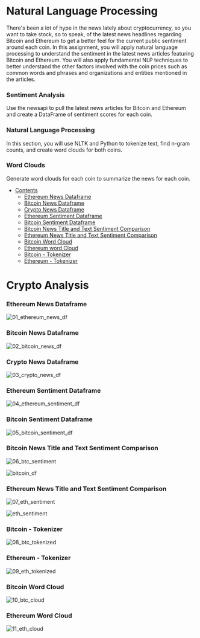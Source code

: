 # Natural Language Processing

There's been a lot of hype in the news lately about cryptocurrency, so you want to take stock, so to speak, of the latest news headlines regarding Bitcoin and Ethereum to get a better feel for the current public sentiment around each coin.
In this assignment, you will apply natural language processing to understand the sentiment in the latest news articles featuring Bitcoin and Ethereum. You will also apply fundamental NLP techniques to better understand the other factors involved with the coin prices such as common words and phrases and organizations and entities mentioned in the articles.

### Sentiment Analysis 

Use the newsapi to pull the latest news articles for Bitcoin and Ethereum and create a DataFrame of sentiment scores for each coin.

### Natural Language Processing 

In this section, you will use NLTK and Python to tokenize text, find n-gram counts, and create word clouds for both coins.

### Word Clouds 

Generate word clouds for each coin to summarize the news for each coin.

- [Contents](#crypto-analysis)
  - [Ethereum News Dataframe](#ethereum-news-dataframe)
  - [Bitcoin News Dataframe](#bitcoin-news-dataframe)
  - [Crypto News Dataframe](#crypto-news-dataframe)
  - [Ethereum Sentiment Dataframe](#ethereum-sentiment-dataframe)
  - [Bitcoin Sentiment Dataframe](#bitcoin-sentiment-dataframe)
  - [Bitcoin News Title and Text Sentiment Comparison](#bitcoin-news-title-and-text-sentiment-comparison)
  - [Ethereum News Title and Text Sentiment Comparison](#ethereum-news-title-and-text-sentiment-comparison)
  - [Bitcoin Word Cloud](#bitcoin-word-cloud)
  - [Ethereum word Cloud](#ethereum-word-cloud)
  - [Bitcoin - Tokenizer](#bitcoin-tokenizer)
  - [Ethereum - Tokenizer](#ethereum-tokenizer)

# Crypto Analysis

### Ethereum News Dataframe 

![01_ethereum_news_df](https://user-images.githubusercontent.com/95597283/160758827-ce849ad0-ac9f-4cff-a328-b8cbaa803e99.jpg)

### Bitcoin News Dataframe 
![02_bitcoin_news_df](https://user-images.githubusercontent.com/95597283/160758879-1a9e7127-db14-4c00-bb7f-7e310b622bf0.jpg)

### Crypto News Dataframe 
![03_crypto_news_df](https://user-images.githubusercontent.com/95597283/160758955-237b5dfa-bc7d-4dc0-883e-1b6d1364ece5.jpg)

### Ethereum Sentiment Dataframe 
![04_ethereum_sentiment_df](https://user-images.githubusercontent.com/95597283/160758972-4f359257-2ac3-4e31-95c4-eb6288129dbe.jpg)

### Bitcoin Sentiment Dataframe
![05_bitcoin_sentiment_df](https://user-images.githubusercontent.com/95597283/160758981-c4d7abfc-1e9d-4166-a1b5-7b73a30b3863.jpg)

### Bitcoin News Title and Text Sentiment Comparison
![06_btc_sentiment](https://user-images.githubusercontent.com/95597283/160758991-a6877e1b-1ddc-40bf-91af-99940bed1f85.jpg)

![bitcoin_df](https://user-images.githubusercontent.com/95597283/160759179-35fde433-00ba-4652-9f46-550f2a94d8d4.jpg)

### Ethereum News Title and Text Sentiment Comparison
![07_eth_sentiment](https://user-images.githubusercontent.com/95597283/160758995-bcf13341-2731-4b30-8a4c-cf036f93c280.jpg)

![eth_sentiment](https://user-images.githubusercontent.com/95597283/160759204-989a755d-090f-4c2f-9421-df593e5364be.jpg)

### Bitcoin - Tokenizer
![08_btc_tokenized](https://user-images.githubusercontent.com/95597283/160758998-7faa1541-7da1-4a82-81ec-f18f78f8ba1d.jpg)

### Ethereum - Tokenizer
![09_eth_tokenized](https://user-images.githubusercontent.com/95597283/160759002-81cb38a6-0aab-4d0c-a0fd-d1d3bed6531c.jpg)

### Bitcoin Word Cloud
![10_btc_cloud](https://user-images.githubusercontent.com/95597283/160759008-e1d6b26c-69ca-443b-8416-9e89fc05dc22.jpg)

### Ethereum Word Cloud
![11_eth_cloud](https://user-images.githubusercontent.com/95597283/160759012-d1996ac8-b4f8-42c0-a109-2d57b04e5dd4.jpg)
